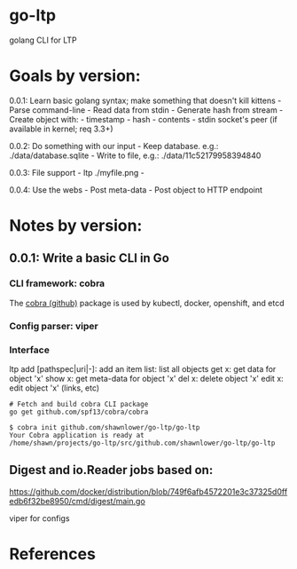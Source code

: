 # go-ltp
golang CLI for LTP

# Goals by version:

0.0.1: Learn basic golang syntax; make something that doesn't kill kittens
    - Parse command-line
    - Read data from stdin
    - Generate hash from stream
    - Create object with:
        - timestamp
        - hash
        - contents
        - stdin socket's peer (if available in kernel; req 3.3+)

0.0.2: Do something with our input
    - Keep database. e.g.: ./data/database.sqlite
    - Write to file, e.g.: ./data/11c52179958394840

0.0.3: File support
    - ltp ./myfile.png
    - 

0.0.4: Use the webs
    - Post meta-data
    - Post object to HTTP endpoint

# Notes by version:

## 0.0.1: Write a basic CLI in Go

### CLI framework: cobra
The [cobra (github)] package is used by kubectl, docker, openshift, and etcd


### Config parser: viper

### Interface

ltp
    add [pathspec|uri|-]: add an item
    list:                 list all objects
    get x:                get data for object 'x'
    show x:               get meta-data for object 'x'
    del x:                delete object 'x'
    edit x:               edit object 'x' (links, etc)

```
# Fetch and build cobra CLI package
go get github.com/spf13/cobra/cobra
```

```
$ cobra init github.com/shawnlower/go-ltp/go-ltp
Your Cobra application is ready at
/home/shawn/projects/go-ltp/src/github.com/shawnlower/go-ltp/go-ltp
```

## Digest and io.Reader jobs based on:
https://github.com/docker/distribution/blob/749f6afb4572201e3c37325d0ffedb6f32be8950/cmd/digest/main.go

viper for configs



# References
[cobra (github)]: https://github.com/spf13/cobra 
